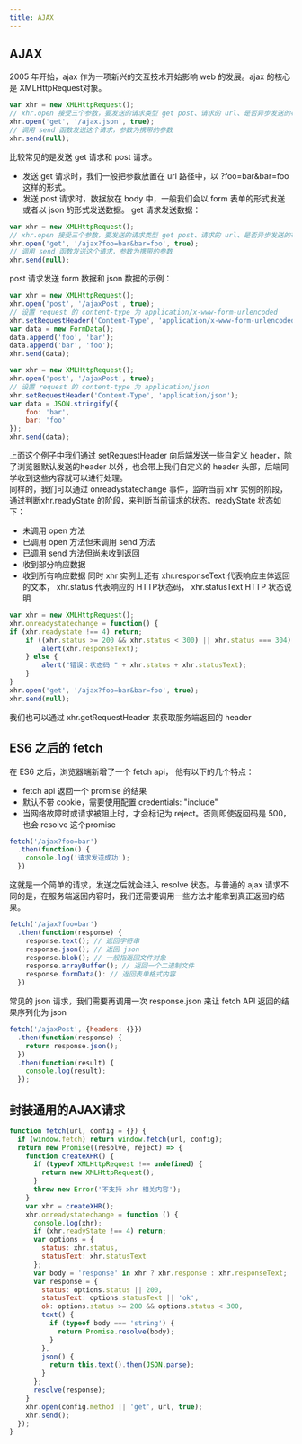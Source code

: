 ```yaml
---
title: AJAX
---
```

## AJAX
2005 年开始，ajax 作为⼀项新兴的交互技术开始影响 web 的发展。ajax 的核⼼是 XMLHttpRequest对象。  
```js
var xhr = new XMLHttpRequest();
// xhr.open 接受三个参数，要发送的请求类型 get post、请求的 url、是否异步发送的布尔值
xhr.open('get', '/ajax.json', true);
// 调⽤ send 函数发送这个请求，参数为携带的参数
xhr.send(null);
```

⽐较常⻅的是发送 get 请求和 post 请求。
  * 发送 get 请求时，我们⼀般把参数放置在 url 路径中，以 ?foo=bar&bar=foo 这样的形式。
  * 发送 post 请求时，数据放在 body 中，⼀般我们会以 form 表单的形式发送或者以 json 的形式发送数据。
get 请求发送数据：
  
```js
var xhr = new XMLHttpRequest();
// xhr.open 接受三个参数，要发送的请求类型 get post、请求的 url、是否异步发送的布尔值
xhr.open('get', '/ajax?foo=bar&bar=foo', true);
// 调⽤ send 函数发送这个请求，参数为携带的参数
xhr.send(null);
```

post 请求发送 form 数据和 json 数据的示例：
```js
var xhr = new XMLHttpRequest();
xhr.open('post', '/ajaxPost', true);
// 设置 request 的 content-type 为 application/x-www-form-urlencoded
xhr.setRequestHeader('Content-Type', 'application/x-www-form-urlencoded');
var data = new FormData();
data.append('foo', 'bar');
data.append('bar', 'foo');
xhr.send(data);
```
```js
var xhr = new XMLHttpRequest();
xhr.open('post', '/ajaxPost', true);
// 设置 request 的 content-type 为 application/json
xhr.setRequestHeader('Content-Type', 'application/json');
var data = JSON.stringify({
    foo: 'bar',
    bar: 'foo'
});
xhr.send(data);
```
上⾯这个例⼦中我们通过 setRequestHeader 向后端发送⼀些⾃定义 header，除了浏览器默认发送的header 以外，也会带上我们⾃定义的 header 头部，后端同学收到这些内容就可以进⾏处理。  
同样的，我们可以通过 onreadystatechange 事件，监听当前 xhr 实例的阶段，通过判断xhr.readyState 的阶段，来判断当前请求的状态。readyState 状态如下：
* 未调⽤ open ⽅法
* 已调⽤ open ⽅法但未调⽤ send ⽅法
* 已调⽤ send ⽅法但尚未收到返回
* 收到部分响应数据
* 收到所有响应数据
同时 xhr 实例上还有 xhr.responseText 代表响应主体返回的⽂本， xhr.status 代表响应的 HTTP状态码， xhr.statusText HTTP 状态说明
```js
var xhr = new XMLHttpRequest();
xhr.onreadystatechange = function() {
if (xhr.readystate !== 4) return;
    if ((xhr.status >= 200 && xhr.status < 300) || xhr.status === 304) {
        alert(xhr.responseText);
    } else {
        alert("错误：状态码 " + xhr.status + xhr.statusText);
    }
}
xhr.open('get', '/ajax?foo=bar&bar=foo', true);
xhr.send(null);
```
我们也可以通过 xhr.getRequestHeader 来获取服务端返回的 header

## ES6 之后的 fetch 

在 ES6 之后，浏览器端新增了⼀个 fetch api， 他有以下的⼏个特点：
* fetch api 返回⼀个 promise 的结果
* 默认不带 cookie，需要使⽤配置 credentials: "include"
* 当⽹络故障时或请求被阻⽌时，才会标记为 reject。否则即使返回码是 500，也会 resolve 这个promise

```js
fetch('/ajax?foo=bar')
  .then(function() {
    console.log('请求发送成功');
  })
```

这就是⼀个简单的请求，发送之后就会进⼊ resolve 状态。与普通的 ajax 请求不同的是，在服务端返回内容时，我们还需要调⽤⼀些⽅法才能拿到真正返回的结果。
```js
fetch('/ajax?foo=bar')
  .then(function(response) {
    response.text(); // 返回字符串
    response.json(); // 返回 json
    response.blob(); // ⼀般指返回⽂件对象
    response.arrayBuffer(); // 返回⼀个⼆进制⽂件
    response.formData(): // 返回表单格式内容
  })
```
常⻅的 json 请求，我们需要再调⽤⼀次 response.json 来让 fetch API 返回的结果序列化为 json  

```js
fetch('/ajaxPost', {headers: {}})
  .then(function(response) {
    return response.json();
  })
  .then(function(result) {
    console.log(result);
  });
```

## 封装通用的AJAX请求
```js
function fetch(url, config = {}) {
  if (window.fetch) return window.fetch(url, config);
  return new Promise((resolve, reject) => {
    function createXHR() {
      if (typeof XMLHttpRequest !== undefined) {
        return new XMLHttpRequest();
      }
      throw new Error('不⽀持 xhr 相关内容');
    }
    var xhr = createXHR();
    xhr.onreadystatechange = function () {
      console.log(xhr);
      if (xhr.readyState !== 4) return;
      var options = {
        status: xhr.status,
        statusText: xhr.statusText
      };
      var body = 'response' in xhr ? xhr.response : xhr.responseText;
      var response = {
        status: options.status || 200,
        statusText: options.statusText || 'ok',
        ok: options.status >= 200 && options.status < 300,
        text() {
          if (typeof body === 'string') {
            return Promise.resolve(body);
          }
        },
        json() {
          return this.text().then(JSON.parse);
        }
      };
      resolve(response);
    }
    xhr.open(config.method || 'get', url, true);
    xhr.send();
  });
}
```